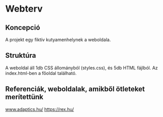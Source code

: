 # Webterv
## Koncepció
A projekt egy fiktív kutyamenhelynek a weboldala.

## Struktúra
A weboldal áll 1db CSS állományból (styles.css), és 5db HTML fájlból. Az index.html-ben a főoldal található.

## Referenciák, weboldalak, amikből ötleteket merítettünk
www.adaptics.hu/
https://rex.hu/
